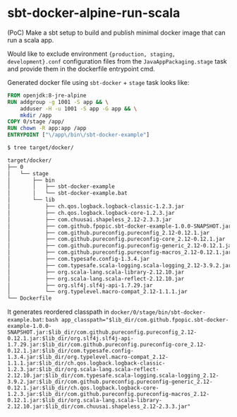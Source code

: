 # sbt-docker-alpine-run-scala
(PoC) Make a sbt setup to build and publish minimal docker image that can run a scala app.   

Would like to exclude environment `{production, staging, development}.conf` configuration files 
from the `JavaAppPackaging.stage` task and provide them in the dockerfile entrypoint cmd.

Generated docker file using `sbt-docker` + `stage` task looks like:

```dockerfile
FROM openjdk:8-jre-alpine
RUN addgroup -g 1001 -S app && \
	adduser -H -u 1001 -S app -G app && \
	mkdir /app
COPY 0/stage /app/
RUN chown -R app:app /app
ENTRYPOINT ["\/app\/bin\/sbt-docker-example"]
```

```bash
$ tree target/docker/

target/docker/
├── 0
│   └── stage
│       ├── bin
│       │   ├── sbt-docker-example
│       │   └── sbt-docker-example.bat
│       └── lib
│           ├── ch.qos.logback.logback-classic-1.2.3.jar
│           ├── ch.qos.logback.logback-core-1.2.3.jar
│           ├── com.chuusai.shapeless_2.12-2.3.3.jar
│           ├── com.github.fpopic.sbt-docker-example-1.0.0-SNAPSHOT.jar
│           ├── com.github.pureconfig.pureconfig_2.12-0.12.1.jar
│           ├── com.github.pureconfig.pureconfig-core_2.12-0.12.1.jar
│           ├── com.github.pureconfig.pureconfig-generic_2.12-0.12.1.jar
│           ├── com.github.pureconfig.pureconfig-macros_2.12-0.12.1.jar
│           ├── com.typesafe.config-1.3.4.jar
│           ├── com.typesafe.scala-logging.scala-logging_2.12-3.9.2.jar
│           ├── org.scala-lang.scala-library-2.12.10.jar
│           ├── org.scala-lang.scala-reflect-2.12.10.jar
│           ├── org.slf4j.slf4j-api-1.7.29.jar
│           └── org.typelevel.macro-compat_2.12-1.1.1.jar
└── Dockerfile
```

It generates reordered classpath in `docker/0/stage/bin/sbt-docker-example.bat`: 
    ```bash
    app_classpath="$lib_dir/com.github.fpopic.sbt-docker-example-1.0.0-SNAPSHOT.jar:$lib_dir/com.github.pureconfig.pureconfig_2.12-0.12.1.jar:$lib_dir/org.slf4j.slf4j-api-1.7.29.jar:$lib_dir/com.github.pureconfig.pureconfig-core_2.12-0.12.1.jar:$lib_dir/com.typesafe.config-1.3.4.jar:$lib_dir/org.typelevel.macro-compat_2.12-1.1.1.jar:$lib_dir/ch.qos.logback.logback-classic-1.2.3.jar:$lib_dir/org.scala-lang.scala-reflect-2.12.10.jar:$lib_dir/com.typesafe.scala-logging.scala-logging_2.12-3.9.2.jar:$lib_dir/com.github.pureconfig.pureconfig-generic_2.12-0.12.1.jar:$lib_dir/ch.qos.logback.logback-core-1.2.3.jar:$lib_dir/com.github.pureconfig.pureconfig-macros_2.12-0.12.1.jar:$lib_dir/org.scala-lang.scala-library-2.12.10.jar:$lib_dir/com.chuusai.shapeless_2.12-2.3.3.jar"
    ```

